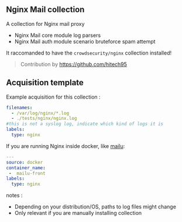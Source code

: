 ## Nginx Mail collection

A collection for Nginx mail proxy
 * Nginx Mail core module log parsers
 * Nginx Mail auth module scenario bruteforce spam attempt

It raccomanded to have the `crowdsecurity/nginx` collection installed!

> Contribution by https://github.com/hitech95

## Acquisition template

Example acquisition for this collection :

```yaml
filenames:
  - /var/log/nginx/*.log
  - ./tests/nginx/nginx.log
#this is not a syslog log, indicate which kind of logs it is
labels:
  type: nginx
```

If you are running Nginx inside docker, like [mailu](https://mailu.io/):

```yaml
---
source: docker
container_name: 
 -  mailu-front
labels:
  type: nginx
```

notes :
 -  Depending on your distribution/OS, paths to log files might change
 -  Only relevant if you are manually installing collection
